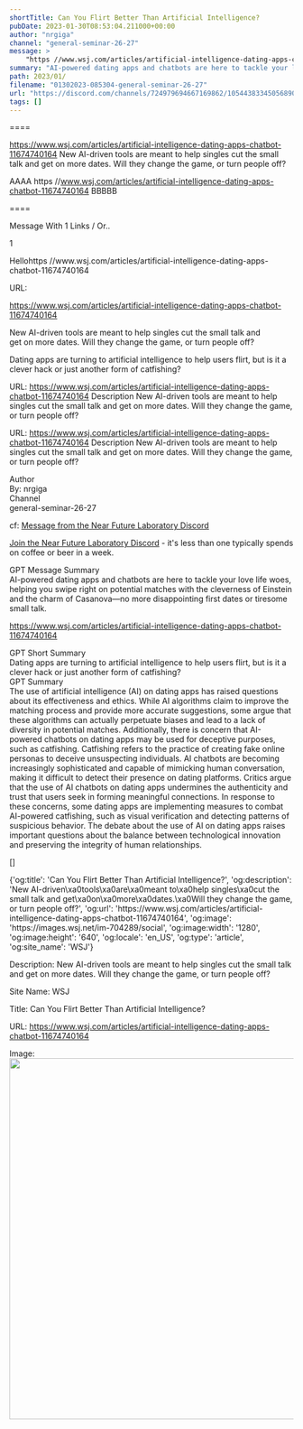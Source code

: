```yaml
---
shortTitle: Can You Flirt Better Than Artificial Intelligence?
pubDate: 2023-01-30T08:53:04.211000+00:00
author: "nrgiga"
channel: "general-seminar-26-27"
message: >
    "https //www.wsj.com/articles/artificial-intelligence-dating-apps-chatbot-11674740164"
summary: "AI-powered dating apps and chatbots are here to tackle your love life woes, helping you swipe right on potential matches with the cleverness of Einstein and the charm of Casanova—no more disappointing first dates or tiresome small talk."
path: 2023/01/
filename: "01302023-085304-general-seminar-26-27"
url: "https://discord.com/channels/724979694667169862/1054438334505689099/1069540742890016808"
tags: []
---
```

====

https://www.wsj.com/articles/artificial-intelligence-dating-apps-chatbot-11674740164
New AI-driven tools are meant to help singles cut the small talk and get on more dates. Will they change the game, or turn people off?
<!-- 

 -->

AAAA https //www.wsj.com/articles/artificial-intelligence-dating-apps-chatbot-11674740164 BBBBB

====
<div class="metadata-title-header pt-3 pb-3 pl-2">Message  With 1 Links / Or..</div>    
<div class="human-content-container">  


<p>1</p>
<div style="font-family: var(--font-family-peak);">Hellohttps //www.wsj.com/articles/artificial-intelligence-dating-apps-chatbot-11674740164</div>

URL: <p>https://www.wsj.com/articles/artificial-intelligence-dating-apps-chatbot-11674740164</p>
<p>New AI-driven tools are meant to help singles cut the small talk and get on more dates. Will they change the game, or turn people off?</p>  <!-- Example: Display each item in a paragraph -->
<p>Dating apps are turning to artificial intelligence to help users flirt, but is it a clever hack or just another form of catfishing?</p>




URL: https://www.wsj.com/articles/artificial-intelligence-dating-apps-chatbot-11674740164
Description New AI-driven tools are meant to help singles cut the small talk and get on more dates. Will they change the game, or turn people off?

</div>

<div class="bg-blue-300 p-4 rounded-md mb-4">

URL: https://www.wsj.com/articles/artificial-intelligence-dating-apps-chatbot-11674740164
Description New AI-driven tools are meant to help singles cut the small talk and get on more dates. Will they change the game, or turn people off?

</div>

<div class="metadata-title-header pt-3 pb-3 pl-2">Author</div>    
<div class="bg-gray-200 p-4 rounded-md mb-4">   
By: nrgiga
</div>

<div class="metadata-title-header pt-3 pb-3 pl-2">Channel</div>    
<div class="bg-gray-200 p-4 rounded-md mb-4">   
general-seminar-26-27</span>
</div>

cf: <a href="">Message from the Near Future Laboratory Discord</a>

<a href="">Join the Near Future Laboratory Discord</a> - it's less than one typically spends on coffee or beer in a week. 

<div class="metadata-title-header pt-3 pb-3 pl-2">GPT Message Summary</div>    
<div class="robot-content-container">
AI-powered dating apps and chatbots are here to tackle your love life woes, helping you swipe right on potential matches with the cleverness of Einstein and the charm of Casanova—no more disappointing first dates or tiresome small talk.
</div>
</div>


<a href="https://www.wsj.com/articles/artificial-intelligence-dating-apps-chatbot-11674740164">https://www.wsj.com/articles/artificial-intelligence-dating-apps-chatbot-11674740164</a><br/>

<div class="metadata-title-header pt-3 pb-3 pl-2">GPT Short Summary</div>
<div class="robot-content-container">
Dating apps are turning to artificial intelligence to help users flirt, but is it a clever hack or just another form of catfishing?
</div>

<div class="metadata-title-header pt-3 pb-3 pl-2">GPT Summary</div>
<div class="robot-content-container">
The use of artificial intelligence (AI) on dating apps has raised questions about its effectiveness and ethics. While AI algorithms claim to improve the matching process and provide more accurate suggestions, some argue that these algorithms can actually perpetuate biases and lead to a lack of diversity in potential matches. Additionally, there is concern that AI-powered chatbots on dating apps may be used for deceptive purposes, such as catfishing. Catfishing refers to the practice of creating fake online personas to deceive unsuspecting individuals. AI chatbots are becoming increasingly sophisticated and capable of mimicking human conversation, making it difficult to detect their presence on dating platforms. Critics argue that the use of AI chatbots on dating apps undermines the authenticity and trust that users seek in forming meaningful connections. In response to these concerns, some dating apps are implementing measures to combat AI-powered catfishing, such as visual verification and detecting patterns of suspicious behavior. The debate about the use of AI on dating apps raises important questions about the balance between technological innovation and preserving the integrity of human relationships.
</div>

<!-- Summary:  WSJ: Artificial Intelligence on Dating Apps: Clever Hack or Catfishing? Can You Flirt Better Than Artificial Intelligence? Can you Flirt better than Artificial Intelligence?" -->

[]

<div class="bg-gray-400"> {'og:title': 'Can You Flirt Better Than Artificial Intelligence?', 'og:description': 'New AI-driven\xa0tools\xa0are\xa0meant to\xa0help singles\xa0cut the small talk and get\xa0on\xa0more\xa0dates.\xa0Will they change the game, or turn people off?', 'og:url': 'https://www.wsj.com/articles/artificial-intelligence-dating-apps-chatbot-11674740164', 'og:image': 'https://images.wsj.net/im-704289/social', 'og:image:width': '1280', 'og:image:height': '640', 'og:locale': 'en_US', 'og:type': 'article', 'og:site_name': 'WSJ'} </div>

Description: New AI-driven tools are meant to help singles cut the small talk and get on more dates. Will they change the game, or turn people off?

Site Name: WSJ

Title: Can You Flirt Better Than Artificial Intelligence?

URL: https://www.wsj.com/articles/artificial-intelligence-dating-apps-chatbot-11674740164

Image: <img src="https://images.wsj.net/im-704289/social" width="1280" height="640"/>


